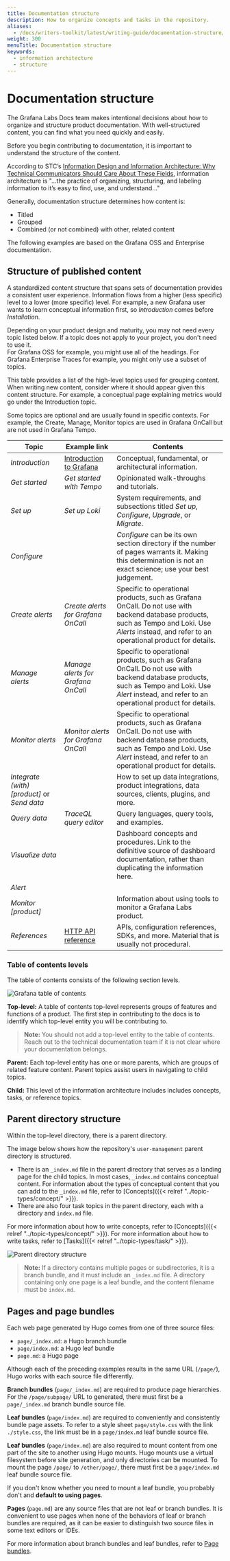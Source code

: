 ```yaml
---
title: Documentation structure
description: How to organize concepts and tasks in the repository.
aliases:
  - /docs/writers-toolkit/latest/writing-guide/documentation-structure/
weight: 300
menuTitle: Documentation structure
keywords:
  - information architecture
  - structure
---
```


# Documentation structure

The Grafana Labs Docs team makes intentional decisions about how to organize and structure product documentation. With well-structured content, you can find what you need quickly and easily.

Before you begin contributing to documentation, it is important to understand the structure of the content.

According to STC’s [Information Design and Information Architecture: Why Technical Communicators Should Care About These Fields](https://www.stc.org/intercom/2022/05/information-design-and-information-architecture-why-technical-communicators-should-care-about-these-fields/),
information architecture is "...the practice of organizing, structuring, and labeling information to it’s easy to find, use, and understand..."

Generally, documentation structure determines how content is:

- Titled
- Grouped
- Combined (or not combined) with other, related content

The following examples are based on the Grafana OSS and Enterprise documentation.

## Structure of published content

A standardized content structure that spans sets of documentation provides a consistent user experience.
Information flows from a higher (less specific) level to a lower (more specific) level.
For example, a new Grafana user wants to learn conceptual information first, so _Introduction_ comes before _Installation_.

Depending on your product design and maturity, you may not need every topic listed below.  If a topic does not apply to your project, you don't need to use it.  
For Grafana OSS for example, you might use all of the headings.
For Grafana Enterprise Traces for example, you might only use a subset of topics.

This table provides a list of the high-level topics used for grouping content. When writing new content, consider where it should appear given this content structure. For example, a conceptual page explaining metrics would go under the Introduction topic.

Some topics are optional and are usually found in specific contexts. For example, the Create, Manage, Monitor topics are used in Grafana OnCall but are not used in Grafana Tempo.

| Topic | Example link | Contents |
| --- | --- | --- |
| _Introduction_ | [Introduction to Grafana](https://grafana.com/docs/grafana/latest/introduction/) | Conceptual, fundamental, or architectural information. |
| _Get started_ | _Get started with Tempo_ | Opinionated walk-throughs and tutorials. |
| _Set up_ | _Set up Loki_ | System requirements, and subsections titled _Set up_, _Configure_, _Upgrade_, or _Migrate_. |
| _Configure_ |  | _Configure_ can be its own section directory if the number of pages warrants it. Making this determination is not an exact science; use your best judgement. |
| _Create alerts_ | _Create alerts for Grafana OnCall_ | Specific to operational products, such as Grafana OnCall. Do not use with backend database products, such as Tempo and Loki. Use _Alerts_ instead, and refer to an operational product for details. |
| _Manage alerts_ | _Manage alerts for Grafana OnCall_ | Specific to operational products, such as Grafana OnCall. Do not use with backend database products, such as Tempo and Loki. Use _Alert_ instead, and refer to an operational product for details. |
| _Monitor alerts_ | _Monitor alerts for Grafana OnCall_ | Specific to operational products, such as Grafana OnCall. Do not use with backend database products, such as Tempo and Loki. Use _Alert_ instead, and refer to an operational product for details.  |
| _Integrate (with) [product]_ or _Send data_ |  | How to set up data integrations, product integrations, data sources, clients, plugins, and more. |
| _Query data_ | _TraceQL query editor_ | Query languages, query tools, and examples. |
| _Visualize data_ |  | Dashboard concepts and procedures. Link to the definitive source of dashboard documentation, rather than duplicating the information here. |
| _Alert_ |  |  |
| _Monitor [product]_ |  | Information about using tools to monitor a Grafana Labs product. |
| _References_ | [HTTP API reference](https://grafana.com/docs/grafana-cloud/api-reference/http-api/) | APIs, configuration references, SDKs, and more. Material that is usually not procedural. |



### Table of contents levels

The table of contents consists of the following section levels.

![Grafana table of contents](grafana-toc.png)

**Top-level:** A table of contents top-level represents groups of features and functions of a product. The first step in contributing to the docs is to identify which top-level entity you will be contributing to.

> **Note:** You should not add a top-level entity to the table of contents. Reach out to the technical documentation team if it is not clear where your documentation belongs.

**Parent:** Each top-level entity has one or more parents, which are groups of related feature content. Parent topics assist users in navigating to child topics.

**Child:** This level of the information architecture includes includes concepts, tasks, or reference topics.

## Parent directory structure

Within the top-level directory, there is a parent directory.

The image below shows how the repository's `user-management` parent directory is structured.

- There is an `_index.md` file in the parent directory that serves as a landing page for the child topics. In most cases, `_index.md` contains conceptual content. For information about the types of conceptual content that you can add to the `_index.md` file, refer to [Concepts]({{< relref "../topic-types/concept/" >}}).
- There are also four task topics in the parent directory, each with a directory and `index.md` file.

For more information about how to write concepts, refer to [Concepts]({{< relref "../topic-types/concept/" >}}).
For more information about how to write tasks, refer to [Tasks]({{< relref "../topic-types/task/" >}}).

![Parent directory structure](parent-directory.png)

> **Note:** If a directory contains multiple pages or subdirectories, it is a branch bundle, and it must include an `_index.md` file. A directory containing only one page is a leaf bundle, and the content filename must be `index.md`.

## Pages and page bundles

Each web page generated by Hugo comes from one of three source files:
- `page/_index.md`: a Hugo branch bundle
- `page/index.md`: a Hugo leaf bundle
- `page.md`: a Hugo page

Although each of the preceding examples results in the same URL (`/page/`), Hugo works with each source file differently.

**Branch bundles** (`page/_index.md`) are required to produce page hierarchies.
For the `/page/subpage/` URL to generated, there must first be a `page/_index.md` branch bundle source file.

**Leaf bundles** (`page/index.md`) are required to conveniently and consistently bundle page assets.
To refer to a style sheet `page/style.css` with the link `./style.css`, the link must be in a `page/index.md` leaf bundle source file.

**Leaf bundles** (`page/index.md`) are also required to mount content from one part of the site to another using Hugo mounts.
Hugo mounts use a virtual filesystem before site generation, and only directories can be mounted.
To mount the page `/page/` to `/other/page/`, there must first be a `page/index.md` leaf bundle source file.

If you don't know whether you need to mount a leaf bundle, you probably don't and **default to using pages**.

**Pages** (`page.md`) are any source files that are not leaf or branch bundles.
It is convenient to use pages when none of the behaviors of leaf or branch bundles are required, as it can be easier to distinguish two source files in some text editors or IDEs.

For more information about branch bundles and leaf bundles, refer to [Page bundles](https://gohugo.io/content-management/page-bundles/).
